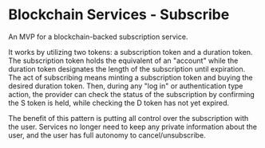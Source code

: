 # Blockchain Services - Subscribe

An MVP for a blockchain-backed subscription service.

It works by utilizing two tokens: a subscription token and a duration token. The subscription token holds the equivalent of an "account" while the duration token designates the length of the subscription until expiration. The act of subscribing means minting a subscription token and buying the desired duration token. Then, during any "log in" or authentication type action, the provider can check the status of the subscription by confirming the S token is held, while checking the D token has not yet expired.

The benefit of this pattern is putting all control over the subscription with the user. Services no longer need to keep any private information about the user, and the user has full autonomy to cancel/unsubscribe.
